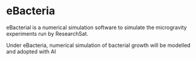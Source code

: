 # eBacteria
eBacterial is a numerical simulation software to simulate the microgravity experiments run by ResearchSat. 

Under eBacteria, numerical simulation of bacterial growth will be modelled and adopted with AI 
